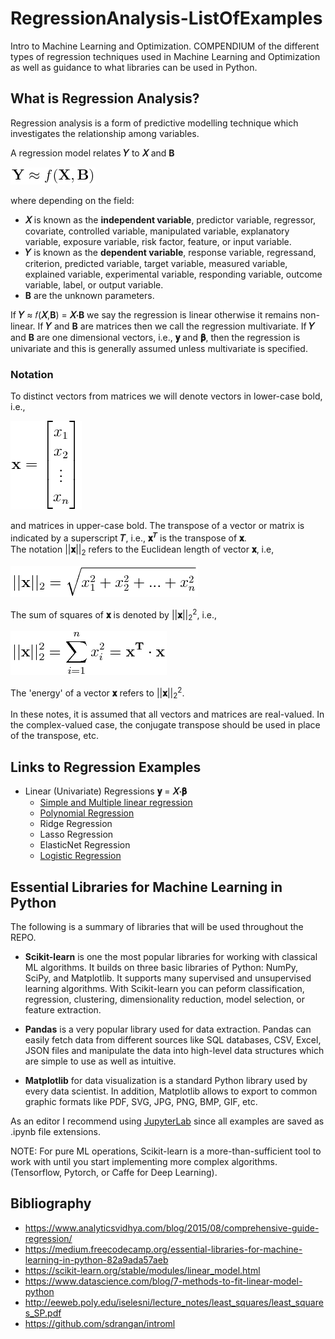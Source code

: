 # RegressionAnalysis-ListOfExamples
Intro to Machine Learning and Optimization. COMPENDIUM of the different types of regression techniques used in Machine Learning and Optimization as well as guidance to what libraries can be used in Python.

## What is Regression Analysis?
Regression analysis is a form of predictive modelling technique which investigates the relationship among variables. 

A regression model relates **𝑌** to **𝑋** and **B**

<p align="left"><img src="./README_Images/regression.png"></p>

where depending on the field:

- **𝑋** is known as the **independent variable**, predictor variable, regressor, covariate, controlled variable, manipulated variable, explanatory variable, exposure variable, risk factor, feature, or input variable.
- **𝑌** is known as the **dependent variable**, response variable, regressand, criterion, predicted variable, target variable, measured variable, explained variable, experimental variable, responding variable, outcome variable, label, or output variable.
- **Β** are the unknown parameters.

If **𝑌** ≈ 𝑓(**𝑋**,**Β**) = **𝑋⋅Β** we say the regression is linear otherwise it remains non-linear. If **𝑌** and **Β** are matrices then we call the regression multivariate. If **𝑌** and **Β** are one dimensional vectors, i.e.,  **𝐲** and **𝛃**, then the regression is univariate and this is generally assumed unless multivariate is specified.

### Notation
To distinct vectors from matrices we will denote vectors in lower-case bold, i.e.,

<p align="left"><img src="./README_Images/vecx.png"></p>

and matrices in upper-case bold. The transpose of a vector or matrix is indicated by a superscript **𝑇**, i.e., **𝐱**<sup>**𝑇**</sup> is the transpose of **𝐱**.<br>
The notation ||**𝐱**||<sub>2</sub> refers to the Euclidean length of vector **𝐱**, i.e,

<p align="left"><img src="./README_Images/EuclDist.png" height=auto width=auto></p>

The sum of squares of **𝐱** is denoted by ||**𝐱**||<sub>2</sub><sup>2</sup>, i.e.,

<p align="left"><img src="./README_Images/Norm2.png" height=auto width=auto></p>

The 'energy' of a vector **𝐱** refers to ||**𝐱**||<sub>2</sub><sup>2</sup>.

In these notes, it is assumed that all vectors and matrices are real-valued. In the complex-valued case, the conjugate transpose should be used in place of the transpose, etc.

## Links to Regression Examples
- Linear (Univariate) Regressions **𝐲** = **𝑋⋅𝛃**
    - [Simple and Multiple linear regression](./Simple_And_Multiple_Linear_Regression)
    - [Polynomial Regression](./Polynomial_Regression)  
    - Ridge Regression
    - Lasso Regression
    - ElasticNet Regression
    - [Logistic Regression](./Logistic_Regression)

## Essential Libraries for Machine Learning in Python
The following is a summary of libraries that will be used throughout the REPO. 

- **Scikit-learn** is one the most popular libraries for working with classical ML algorithms. It builds on three basic libraries of Python: NumPy, SciPy, and Matplotlib.  It supports many supervised and unsupervised learning algorithms. With Scikit-learn you can peform classification, regression, clustering, dimensionality reduction, model selection, or feature extraction.

- **Pandas** is a very popular library used for data extraction. Pandas can easily fetch data from different sources like SQL databases, CSV, Excel, JSON files and manipulate the data into high-level data structures which are simple to use as well as intuitive.

- **Matplotlib** for data visualization is a standard Python library used by every data scientist. In addition, Matplotlib allows to export to common graphic formats like PDF, SVG, JPG, PNG, BMP, GIF, etc.

As an editor I recommend using [JupyterLab](https://jupyterlab.readthedocs.io/en/stable/getting_started/overview.html#) since all examples are saved as .ipynb file extensions.

NOTE: For pure ML operations, Scikit-learn is a more-than-sufficient tool to work with until you start implementing more complex algorithms. (Tensorflow, Pytorch, or Caffe for Deep Learning).

## Bibliography
- https://www.analyticsvidhya.com/blog/2015/08/comprehensive-guide-regression/
- https://medium.freecodecamp.org/essential-libraries-for-machine-learning-in-python-82a9ada57aeb
- https://scikit-learn.org/stable/modules/linear_model.html
- https://www.datascience.com/blog/7-methods-to-fit-linear-model-python
- http://eeweb.poly.edu/iselesni/lecture_notes/least_squares/least_squares_SP.pdf
- https://github.com/sdrangan/introml